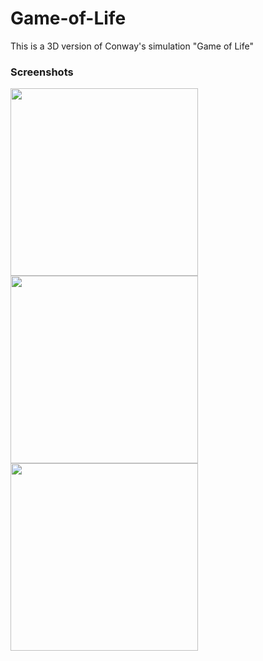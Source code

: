 # Game-of-Life
 This is a 3D version of Conway's simulation "Game of Life"

### Screenshots
<img height=300 src="https://user-images.githubusercontent.com/98696250/209431973-19bf9ba5-da1f-4728-8a72-0bb9c84a684e.png">
<img height=300 src="https://user-images.githubusercontent.com/98696250/209431994-810bd1e9-d37f-474d-8297-c8375d8b7dce.png">
<img height=300 src="https://user-images.githubusercontent.com/98696250/209432012-06804f62-1038-4454-adbb-a524d0ff65de.png">
